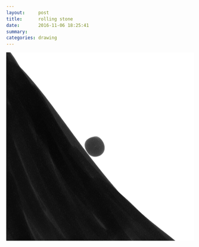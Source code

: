 ```yaml
---
layout:     post
title:      rolling stone
date:       2016-11-06 18:25:41
summary:    
categories: drawing
---
```

![rolling stone](/images/diary/rolling-stone.png "a metaphor")
